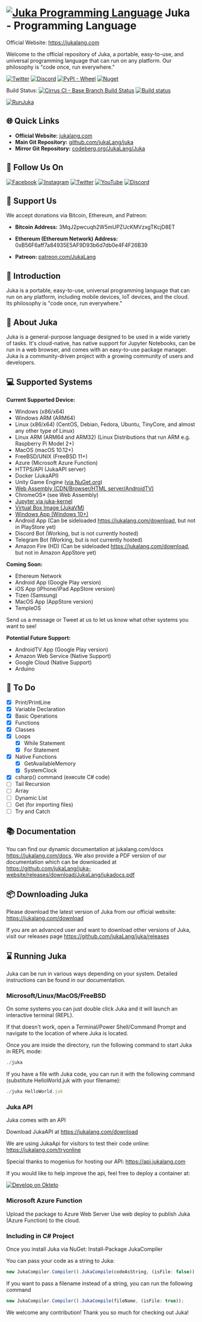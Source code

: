# [![Juka Programming Language](https://user-images.githubusercontent.com/11934545/192074923-24c8cfb9-12fc-48c4-8faa-2bbc4c187d83.png)](https://jukalang.com) Juka - Programming Language

Official Website: <https://jukalang.com>

Welcome to the official repository of Juka, a portable, easy-to-use, and universal programming language that can run on any platform. Our philosophy is "code once, run everywhere."

[![Twitter](https://img.shields.io/twitter/follow/jukaLang.svg?style=social)](https://twitter.com/jukaLang)
[![Discord](https://img.shields.io/discord/975787212954275910)](https://discord.gg/MsKWsErzfp)
[![PyPI - Wheel](https://img.shields.io/pypi/wheel/juka-kernel)](https://pypi.org/project/juka-kernel/)
[![Nuget](https://img.shields.io/nuget/dt/JukaCompiler)](https://www.nuget.org/packages/JukaCompiler)

Build Status: [![Cirrus CI - Base Branch Build Status](https://img.shields.io/cirrus/github/jukaLang/Juka)](https://cirrus-ci.com/github/jukaLang/Juka)
[![Build status](https://ci.appveyor.com/api/projects/status/nmjmm04xhryx8p54?svg=true)](https://ci.appveyor.com/project/TheAndreiM/juka)

[![RunJuka](https://github.com/jukaLang/Juka/assets/11934545/fff8c2c3-e89a-4262-99c0-acc98d3ac6a2)](https://jukalang.com)

## 🌐 Quick Links

- **Official Website:** [jukalang.com](http://jukalang.com)
- **Main Git Repository:** [github.com/jukaLang/juka](https://github.com/jukaLang/juka)
- **Mirror Git Repository:** [codeberg.org/JukaLang/Juka](https://codeberg.org/JukaLang/Juka)

## 📣 Follow Us On

[![Facebook](https://img.shields.io/badge/JukaLang-white?logo=Facebook)](https://www.facebook.com/jukaLang/)
[![Instagram](https://img.shields.io/badge/jukalanguage-white?logo=Instagram)](https://www.instagram.com/jukalanguage/)
[![Twitter](https://img.shields.io/badge/@jukaLang-white?logo=Twitter)](https://twitter.com/jukaLang/)
[![YouTube](https://img.shields.io/badge/@jukaLang-red?logo=YouTube)](https://www.youtube.com/@jukaLang)
[![Discord](https://img.shields.io/badge/jukaLang-white?logo=Discord)](https://discord.gg/MsKWsErzfp)

## 🤝 Support Us

We accept donations via Bitcoin, Ethereum, and Patreon:

- **Bitcoin Address:**
  3MqJ2pwcuqh2W5mUPZUcKMVzxgTKcjD8ET

- **Ethereum (Ethereum Network) Address:**
  0xB56F6aff7a84935E5AF9D93b6d7db0e4F4F26B39

- **Patreon:**
  [patreon.com/JukaLang](https://www.patreon.com/JukaLang)

## 💭 Introduction

Juka is a portable, easy-to-use, universal programming language that can run on any platform, including mobile devices, IoT devices, and the cloud. Its philosophy is "code once, run everywhere."

## 💭 About Juka

Juka is a general-purpose language designed to be used in a wide variety of tasks. It's cloud-native, has native support for Jupyter Notebooks, can be run in a web browser, and comes with an easy-to-use package manager. Juka is a community-driven project with a growing community of users and developers.

## 💻 Supported Systems

**Current Supported Device:**

- Windows (x86/x64)
- Windows ARM (ARM64)
- Linux (x86/x64) (CentOS, Debian, Fedora, Ubuntu, TinyCore, and almost any other type of Linux)
- Linux ARM (ARM64 and ARM32) (Linux Distributions that run ARM e.g. Raspberry Pi Model 2+)
- MacOS (macOS 10.12+)
- FreeBSD/UNIX (FreeBSD 11+)
- Azure (Microsoft Azure Function)
- HTTPS/API (JukaAPI server)
- Docker (JukaAPI)
- Unity Game Engine ([via NuGet.org](https://www.nuget.org/packages/JukaCompiler))
- [Web Assembly (CDN/Browser/HTML server/AndroidTV)](https://github.com/jukaLang/juka-webassembly)
- ChromeOS\* (see Web Assembly)
- [Jupyter via juka-kernel](https://github.com/jukaLang/juka-kernel)
- [Virtual Box Image (JukaVM)](https://github.com/jukaLang/jukaVM)
- [Windows App (Windows 10+)](https://github.com/jukaLang/JukaApp)
- Android App (Can be sideloaded <https://jukalang.com/download>, but not in PlayStore yet)
- Discord Bot (Working, but is not currently hosted)
- Telegram Bot (Working, but is not currently hosted)
- Amazon Fire (HD) (Can be sideloaded <https://jukalang.com/download>, but not in Amazon AppStore yet)

**Coming Soon:**

- Ethereum Network
- Android App (Google Play version)
- iOS App (iPhone/iPad AppStore version)
- Tizen (Samsung)
- MacOS App (AppStore version)
- TempleOS

Send us a message or Tweet at us to let us know what other systems you want to see!

**Potential Future Support:**

- AndroidTV App (Google Play version)
- Amazon Web Service (Native Support)
- Google Cloud (Native Support)
- Arduino

## 📜 To Do

- [x] Print/PrintLine
- [x] Variable Declaration
- [x] Basic Operations
- [x] Functions
- [x] Classes
- [x] Loops
  - [x] While Statement
  - [x] For Statement
- [x] Native Functions
  - [x] GetAvailableMemory
  - [x] SystemClock
- [x] csharp() command (execute C# code)
- [ ] Tail Recursion
- [ ] Array
- [ ] Dynamic List
- [ ] Get (for importing files)
- [ ] Try and Catch

## 📚 Documentation

You can find our dynamic documentation at jukalang.com/docs <https://jukalang.com/docs>.
We also provide a PDF version of our documentation which can be downloaded at <https://github.com/jukaLang/juka-website/releases/download/JukaLang/jukadocs.pdf>

## 📦 Downloading Juka

Please download the latest version of Juka from our official website: <https://jukalang.com/download>

If you are an advanced user and want to download other versions of Juka, visit our releases page <https://github.com/jukaLang/juka/releases>

## ⌛ Running Juka

Juka can be run in various ways depending on your system. Detailed instructions can be found in our documentation.

### Microsoft/Linux/MacOS/FreeBSD

On some systems you can just double click Juka and it will launch an interactive terminal (REPL).

If that doesn't work, open a Terminal/Power Shell/Command Prompt and navigate to the location of where Juka is located.

Once you are inside the directory, run the following command to start Juka in REPL mode:

```jsx
./juka
```

If you have a file with Juka code, you can run it with the following command (substitute HelloWorld.juk with your filename):

```jsx
./juka HelloWorld.juk
```

### Juka API

Juka comes with an API

Download JukaAPI at <https://jukalang.com/download>

We are using JukaApi for visitors to test their code online: <https://jukalang.com/tryonline>

Special thanks to mogenius for hosting our API:
<https://api.jukalang.com>

If you would like to help improve the api, feel free to deploy a container at:

[![Develop on Okteto](https://okteto.com/develop-okteto.svg)](https://cloud.okteto.com/deploy?repository=https://github.com/jukalang/juka&branch=master)

### Microsoft Azure Function

Upload the package to Azure Web Server
Use web deploy to publish Juka (Azure Function) to the cloud.

### Including in C# Project

Once you install Juka via NuGet: Install-Package JukaCompiler

You can pass your code as a string to Juka:

```jsx
new JukaCompiler.Compiler().JukaCompile(codeAsString, (isFile: false));
```

If you want to pass a filename instead of a string, you can run the following command

```jsx
new JukaCompiler.Compiler().JukaCompile(fileName, (isFile: true));
```

We welcome any contribution! Thank you so much for checking out Juka!
